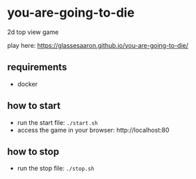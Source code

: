 # you-are-going-to-die

2d top view game

play here: https://glassesaaron.github.io/you-are-going-to-die/

## requirements
- docker

## how to start
- run the start file: `./start.sh`
- access the game in your browser: http://localhost:80

## how to stop
- run the stop file: `./stop.sh`

